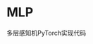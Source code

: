 <!--
 * @Author: 4c594c (aLong)
 * @Date: 2022-12-09 18:08:39
 * @LastEditors: aLong
 * @LastEditTime: 2022-12-09 18:09:03
 * @FilePath: \MLP\README.md
 * @Description: 
 * 
 * Copyright (c) 2022 by 4c594c (aLong), All Rights Reserved. 
-->
# MLP
多层感知机PyTorch实现代码